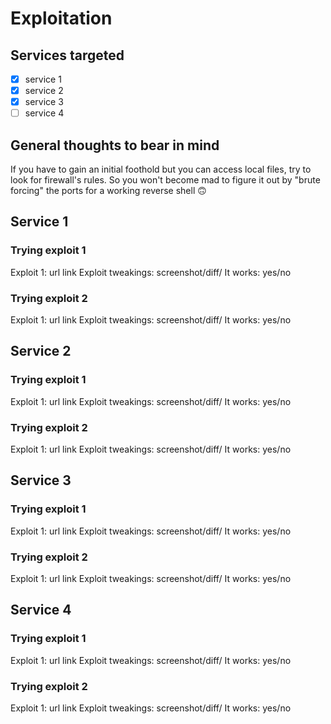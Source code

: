 # Exploitation
## Services targeted
- [x] service 1
- [x] service 2
- [x] service 3
- [ ] service 4

## General thoughts to bear in mind
If you have to gain an initial foothold but you can access local files, try to look for firewall's rules. So you won't become mad to figure it out by "brute forcing" the ports for a working reverse shell 🙃

## Service 1
### Trying exploit 1
Exploit 1: url link
Exploit tweakings: screenshot/diff/
It works: yes/no
### Trying exploit 2
Exploit 1: url link
Exploit tweakings: screenshot/diff/
It works: yes/no
## Service 2
### Trying exploit 1
Exploit 1: url link
Exploit tweakings: screenshot/diff/
It works: yes/no
### Trying exploit 2
Exploit 1: url link
Exploit tweakings: screenshot/diff/
It works: yes/no
## Service 3
### Trying exploit 1
Exploit 1: url link
Exploit tweakings: screenshot/diff/
It works: yes/no
### Trying exploit 2
Exploit 1: url link
Exploit tweakings: screenshot/diff/
It works: yes/no
## Service 4
### Trying exploit 1
Exploit 1: url link
Exploit tweakings: screenshot/diff/
It works: yes/no
### Trying exploit 2
Exploit 1: url link
Exploit tweakings: screenshot/diff/
It works: yes/no